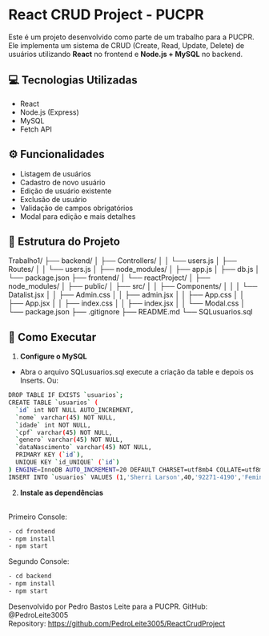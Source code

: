 # React CRUD Project - PUCPR

Este é um projeto desenvolvido como parte de um trabalho para a PUCPR. Ele implementa um sistema de CRUD (Create, Read, Update, Delete) de usuários utilizando **React** no frontend e **Node.js + MySQL** no backend.

## 💻 Tecnologias Utilizadas

- React
- Node.js (Express)
- MySQL
- Fetch API

## ⚙️ Funcionalidades

- Listagem de usuários
- Cadastro de novo usuário
- Edição de usuário existente
- Exclusão de usuário
- Validação de campos obrigatórios
- Modal para edição e mais detalhes

## 📁 Estrutura do Projeto

Trabalho1/ ├── backend/ │ ├── Controllers/ │ │ └── users.js │ ├── Routes/ │ │ └── users.js │ ├── node_modules/ │ ├── app.js │ ├── db.js │ └── package.json ├── frontend/ │ └── reactProject/ │ ├── node_modules/ │ ├── public/ │ ├── src/ │ │ ├── Components/ │ │ │ └── Datalist.jsx │ │ ├── Admin.css │ │ ├── admin.jsx │ │ ├── App.css │ │ ├── App.jsx │ │ ├── index.css │ │ ├── index.jsx │ │ └── Modal.css │ └── package.json ├── .gitignore ├── README.md └── SQLusuarios.sql

## 🚀 Como Executar

1. **Configure o MySQL**
- Abra o arquivo SQLusuarios.sql execute a criação da table e depois os Inserts. Ou:
```bash
DROP TABLE IF EXISTS `usuarios`;
CREATE TABLE `usuarios` (
  `id` int NOT NULL AUTO_INCREMENT,
  `nome` varchar(45) NOT NULL,
  `idade` int NOT NULL,
  `cpf` varchar(45) NOT NULL,
  `genero` varchar(45) NOT NULL,
  `dataNascimento` varchar(45) NOT NULL,
  PRIMARY KEY (`id`),
  UNIQUE KEY `id_UNIQUE` (`id`)
) ENGINE=InnoDB AUTO_INCREMENT=20 DEFAULT CHARSET=utf8mb4 COLLATE=utf8mb4_0900_ai_ci;
INSERT INTO `usuarios` VALUES (1,'Sherri Larson',40,'92271-4190','Feminino','11/01/1985'),(2,'Mr. Albert Friesen I editadoTeste',76,'83533-1655','female','1948-04-29'),(3,'Kerry Balistreri',57,'98194','female','1980-04-02'),(4,'Nina Wunsch',53,'03957-5226','male','1992-04-14'),(6,'Michelle Considine',78,'13037-4530','female','1973-12-14'),(7,'Mrs. Jasmine Cruickshank',54,'25541-7155','male','1983-06-21'),(8,'Paul Schowalter',43,'45290','female','2006-04-08'),(9,'Timothy Howe I',23,'55256-8130','male','1985-03-20'),(10,'June O\'Connell',43,'81928','female','1977-07-25'),(11,'Nancy Schumm',22,'62406','female','1946-09-25'),(12,'Donna Skiles',74,'36331-9817','male','1984-12-25'),(13,'Bertha Carter',21,'34374','female','1967-01-28'),(14,'Billy Lubowitz',77,'48118','male','2001-07-06'),(15,'Kathy Pfeffer II',50,'81179-5312','male','1955-08-25'),(16,'Wade Oberbrunner',53,'78504-4899','female','1984-05-01'),(17,'Rafael McDermott',24,'81525-4791','female','1974-06-03'),(18,'Anna Koss III',79,'35629','male','1969-07-15'),(19,'Dr. Malcolm Koelpin',28,'46269-7404','female','1947-05-15');
```

2. **Instale as dependências**
<br>
Primeiro Console:

```bash
- cd frontend
- npm install
- npm start
```

Segundo Console:
```bash
- cd backend
- npm install
- npm start
```

Desenvolvido por Pedro Bastos Leite para a PUCPR.
GitHub: @PedroLeite3005
<br>
Repository: https://github.com/PedroLeite3005/ReactCrudProject